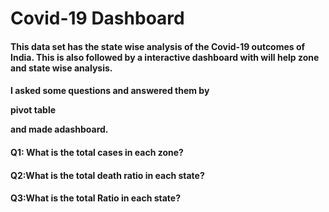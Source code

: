 # Covid-19 Dashboard

#### This data set has the state wise analysis of the Covid-19 outcomes of India. This is also followed by a interactive dashboard with will help zone and state wise analysis.
#### I asked some questions and answered them by <p>pivot table<p> and made adashboard.
  
#### Q1: What is the total cases in each zone?
#### Q2:What is the total death ratio in each state?
#### Q3:What is the total Ratio in each state?
  
  
  
  
